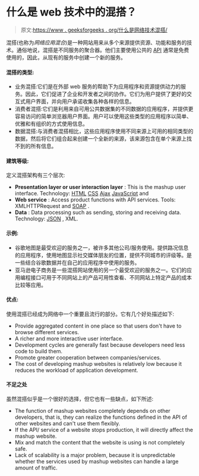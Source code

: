 # 什么是 web 技术中的混搭？

> 原文:[https://www . geeksforgeeks . org/什么是网络技术混搭/](https://www.geeksforgeeks.org/what-is-a-mashup-in-web-technology/)

混搭(也称为*网络应用混合*)是一种网站用来从多个来源提供资源、功能和服务的技术。通俗地说，混搭是不同服务的聚合器。他们主要使用公共的 [<u>API</u>](https://www.geeksforgeeks.org/introduction-to-apis/) 通常是免费使用的，因此，从现有的服务中创建一个新的服务。

#### 混搭的类型:

*   业务混搭:它们是在外部 web 服务的帮助下为应用程序和资源提供动力的服务。因此，它们促进了企业和开发者之间的协作。它们为用户提供了更好的交互式用户界面，并向用户承诺收集各种各样的信息。
*   消费者混搭:它们是利用来自可用公共数据集的不同数据的应用程序，并提供更容易访问的简单浏览器用户界面。用户可以使用这些类型的应用程序以简单、优雅和有组织的方式使用信息。
*   数据混搭:与消费者混搭相比，这些应用程序使用不同来源上可用的相同类型的数据，然后将它们组合起来创建一个全新的来源，该来源包含在单个来源上找不到的所有信息。

#### 建筑等级:

定义混搭架构有三个层次:

*   **Presentation layer or user interaction layer** : This is the mashup user interface. Technology: [<u>HTML</u>](https://www.geeksforgeeks.org/html-tutorials/) [<u>CSS</u>](https://www.geeksforgeeks.org/css-tutorials/?ref=lbp) [<u>Ajax</u>](https://www.geeksforgeeks.org/ajax-introduction/) [<u>JavaScript</u>](https://www.geeksforgeeks.org/javascript-tutorial/) and
*   **Web service** : Access product functions with API services. Tools: XMLHTTPRequest and [<u>SOAP</u>](https://www.geeksforgeeks.org/basics-of-soap-simple-object-access-protocol/) .
*   **Data** : Data processing such as sending, storing and receiving data. Technology: [<u>JSON</u>](https://www.geeksforgeeks.org/javascript-json/) , XML.

#### 示例:

*   谷歌地图是最受欢迎的服务之一，被许多其他公司/服务使用。提供路况信息的应用程序，使用地图显示社交媒体朋友的位置，提供不同城市的评级等。是一些结合谷歌数据并在自己的应用程序中使用的服务。
*   亚马逊电子商务是一些混搭网站使用的另一个最受欢迎的服务之一。它们的应用编程接口可用于不同网站上的产品可用性查看、不同网站上特定产品的成本比较等应用。

#### 优点:

使用混搭已经成为网络中一个重要且流行的部分。它有几个好处描述如下:

*   Provide aggregated content in one place so that users don't have to browse different services.
*   A richer and more interactive user interface.
*   Development cycles are generally fast because developers need less code to build them.
*   Promote greater cooperation between companies/services.
*   The cost of developing mashup websites is relatively low because it reduces the workload of application development.

#### 不足之处

虽然混搭似乎是一个很好的选择，但它也有一些缺点，如下所述:

*   The function of mashup websites completely depends on other developers, that is, they can realize the functions defined in the API of other websites and can't use them flexibly.
*   If the API/ service of a website stops production, it will directly affect the mashup website.
*   Mix and match the content that the website is using is not completely safe.
*   Lack of scalability is a major problem, because it is unpredictable whether the services used by mashup websites can handle a large amount of traffic.